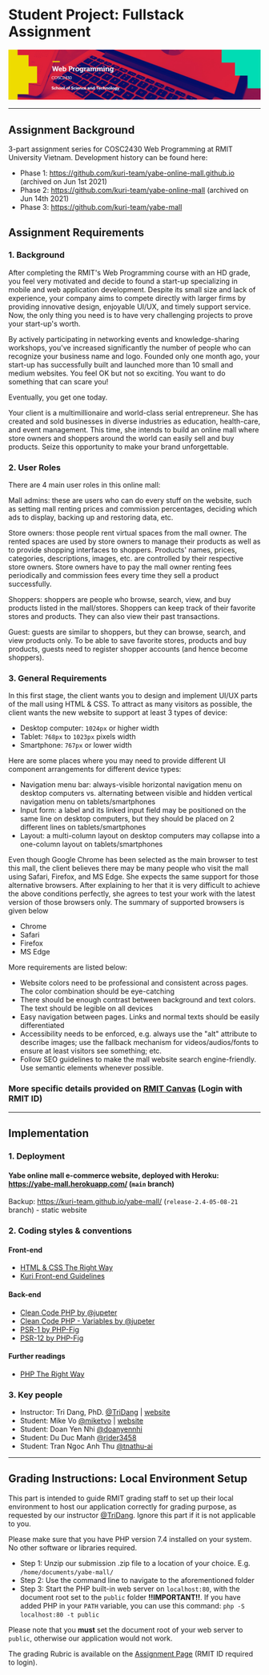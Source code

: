 # Student Project: Fullstack Assignment
![banner](public/media/image/course-banner.png)
***

## Assignment Background
3-part assignment series for COSC2430 Web Programming at RMIT University Vietnam. Development history can be found here:
- Phase 1: https://github.com/kuri-team/yabe-online-mall.github.io (archived on Jun 1st 2021)
- Phase 2: https://github.com/kuri-team/yabe-online-mall (archived on Jun 14th 2021)
- Phase 3: https://github.com/kuri-team/yabe-mall

## Assignment Requirements

### 1. Background

After completing the RMIT's Web Programming course with an HD grade, you feel very motivated and decide to found a start-up specializing in mobile and web application development. Despite its small size and lack of experience, your company aims to compete directly with larger firms by providing innovative design, enjoyable UI/UX, and timely support service. Now, the only thing you need is to have very challenging projects to prove your start-up's worth.

By actively participating in networking events and knowledge-sharing workshops, you've increased significantly the number of people who can recognize your business name and logo. Founded only one month ago, your start-up has successfully built and launched more than 10 small and medium websites. You feel OK but not so exciting. You want to do something that can scare you!

Eventually, you get one today.

Your client is a multimillionaire and world-class serial entrepreneur. She has created and sold businesses in diverse industries as education, health-care, and event management. This time, she intends to build an online mall where store owners and shoppers around the world can easily sell and buy products. Seize this opportunity to make your brand unforgettable.

### 2. User Roles

There are 4 main user roles in this online mall:

Mall admins: these are users who can do every stuff on the website, such as setting mall renting prices and commission percentages, deciding which ads to display, backing up and restoring data, etc.

Store owners: those people rent virtual spaces from the mall owner. The rented spaces are used by store owners to manage their products as well as to provide shopping interfaces to shoppers. Products' names, prices, categories, descriptions, images, etc. are controlled by their respective store owners. Store owners have to pay the mall owner renting fees periodically and commission fees every time they sell a product successfully.

Shoppers: shoppers are people who browse, search, view, and buy products listed in the mall/stores. Shoppers can keep track of their favorite stores and products. They can also view their past transactions.

Guest: guests are similar to shoppers, but they can browse, search, and view products only. To be able to save favorite stores, products and buy products, guests need to register shopper accounts (and hence become shoppers).

### 3. General Requirements

In this first stage, the client wants you to design and implement UI/UX parts of the mall using HTML & CSS. To attract as many visitors as possible, the client wants the new website to support at least 3 types of device:
- Desktop computer: `1024px` or higher width
- Tablet: `768px` to `1023px` pixels width
- Smartphone: `767px` or lower width

Here are some places where you may need to provide different UI component arrangements for different device types:
- Navigation menu bar: always-visible horizontal navigation menu on desktop computers vs. alternating between visible and hidden vertical navigation menu on tablets/smartphones
- Input form: a label and its linked input field may be positioned on the same line on desktop computers, but they should be placed on 2 different lines on tablets/smartphones
- Layout: a multi-column layout on desktop computers may collapse into a one-column layout on tablets/smartphones

Even though Google Chrome has been selected as the main browser to test this mall, the client believes there may be many people who visit the mall using Safari, Firefox, and MS Edge. She expects the same support for those alternative browsers. After explaining to her that it is very difficult to achieve the above conditions perfectly, she agrees to test your work with the latest version of those browsers only. The summary of supported browsers is given below
- Chrome
- Safari
- Firefox
- MS Edge

More requirements are listed below:

- Website colors need to be professional and consistent across pages. The color combination should be eye-catching
- There should be enough contrast between background and text colors. The text should be legible on all devices
- Easy navigation between pages. Links and normal texts should be easily differentiated
- Accessibility needs to be enforced, e.g. always use the "alt" attribute to describe images; use the fallback mechanism for videos/audios/fonts to ensure at least visitors see something; etc.
- Follow SEO guidelines to make the mall website search engine-friendly. Use semantic elements whenever possible.

### More specific details provided on [RMIT Canvas](https://rmit.instructure.com/courses/86190/assignments/571078) (Login with RMIT ID)
***

## Implementation

### 1. Deployment
#### Yabe online mall e-commerce website, deployed with Heroku: https://yabe-mall.herokuapp.com/ (`main` branch)
Backup: https://kuri-team.github.io/yabe-mall/ (`release-2.4-05-08-21` branch) - static website

### 2. Coding styles & conventions
#### Front-end
- [HTML & CSS The Right Way](http://htmlcsstherightway.org/)
- [Kuri Front-end Guidelines](https://github.com/kuri-team/front-end-guidelines)

#### Back-end
- [Clean Code PHP by @jupeter](https://github.com/jupeter/clean-code-php/tree/master#readme)
- [Clean Code PHP - Variables by @jupeter](https://github.com/jupeter/clean-code-php/tree/var_dump#readme)
- [PSR-1 by PHP-Fig](https://www.php-fig.org/psr/psr-1/)
- [PSR-12 by PHP-Fig](https://www.php-fig.org/psr/psr-12/)

#### Further readings
- [PHP The Right Way](https://phptherightway.com/)

### 3. Key people

- Instructor: Tri Dang, PhD. [@TriDang](https://github.com/TriDang) | [website](https://tridang.info/index.php/about/)
- Student: Mike Vo [@miketvo](https://github.com/miketvo) | [website](https://miketvo.com)
- Student: Doan Yen Nhi [@doanyennhi](https://github.com/doanyennhi)
- Student: Du Duc Manh [@rider3458](https://github.com/rider3458)
- Student: Tran Ngoc Anh Thu [@tnathu-ai](https://github.com/tnathu-ai)
***

## Grading Instructions: Local Environment Setup
This part is intended to guide RMIT grading staff to set up their local environment to host our application correctly for grading purpose, as requested by our instructor [@TriDang](https://github.com/TriDang). Ignore this part if it is not applicable to you.

Please make sure that you have PHP version 7.4 installed on your system. No other software or libraries required.

* Step 1: Unzip our submission .zip file to a location of your choice. E.g. `/home/documents/yabe-mall/`
* Step 2: Use the command line to navigate to the aforementioned folder
* Step 3: Start the PHP built-in web server on `localhost:80`, with the document root set to the `public` folder __!!IMPORTANT!!__. If you have added PHP in your `PATH` variable, you can use this command: `php -S localhost:80 -t public`

Please note that you **must** set the document root of your web server to `public`, otherwise our application would not work.

The grading Rubric is available on the [Assignment Page](https://rmit.instructure.com/courses/86190/assignments/571078) (RMIT ID required to login).
